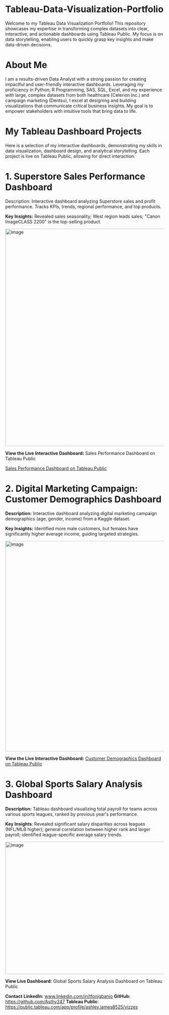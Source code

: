 # Tableau-Data-Visualization-Portfolio
Welcome to my Tableau Data Visualization Portfolio! This repository showcases my expertise in transforming complex datasets into clear, interactive, 
and actionable dashboards using Tableau Public. My focus is on data storytelling, enabling users to quickly grasp key insights and make data-driven decisions.

# About Me
I am a results-driven Data Analyst with a strong passion for creating impactful and user-friendly interactive dashboards. Leveraging my proficiency in Python, R Programming, SAS, SQL, Excel, and my experience with large, complex datasets from both healthcare (Celerion Inc.) and campaign marketing (Dentsu), I excel at designing and building visualizations that communicate critical business insights. 
My goal is to empower stakeholders with intuitive tools that bring data to life.

# My Tableau Dashboard Projects
Here is a selection of my interactive dashboards, demonstrating my skills in data visualization, dashboard design, and analytical storytelling. Each project is live on Tableau Public, allowing for direct interaction.

# 1. Superstore Sales Performance Dashboard
Description: Interactive dashboard analyzing Superstore sales and profit performance. Tracks KPIs, trends, regional performance, and top products.

**Key Insights:** Revealed sales seasonality; West region leads sales; "Canon ImageCLASS 2200" is the top-selling product.

<img width="984" height="690" alt="image" src="https://github.com/user-attachments/assets/8a22afd9-816c-4899-b078-2b66c182e5ae" />


**View the Live Interactive Dashboard:**
Sales Performance Dashboard on Tableau Public

[Sales Performance Dashboard on Tableau Public](https://public.tableau.com/app/profile/ashley.james8525/viz/SuperstoreSalesPerformanceDashboard_17533439049740/SalesPerformanceDashboard)


# 2. Digital Marketing Campaign: Customer Demographics Dashboard
**Description:** Interactive dashboard analyzing digital marketing campaign demographics (age, gender, income) from a Kaggle dataset.

**Key Insights:** Identified more male customers, but females have significantly higher average income, guiding targeted strategies.

<img width="847" height="668" alt="image" src="https://github.com/user-attachments/assets/c51da334-f098-4890-98cf-ff35be6cdcc3" />

**View the Live Interactive Dashboard:**
[Customer Demographics Dashboard on Tableau Public](https://public.tableau.com/views/MarketingDashboardDemographicsConversions/CustomerDemographicsDashboard)

# 3. Global Sports Salary Analysis Dashboard
**Description:** Tableau dashboard visualizing total payroll for teams across various sports leagues, ranked by previous year's performance.

**Key Insights**: Revealed significant salary disparities across leagues (NFL/MLB higher); general correlation between higher rank and larger payroll; identified league-specific average salary trends.

<img width="937" height="420" alt="image" src="https://github.com/user-attachments/assets/9815ff25-87b2-4fe4-9ef8-fc92aeba21ea" />


**View Live Dashboard:**
Global Sports Salary Analysis Dashboard on Tableau Public

**Contact**
**LinkedIn:** www.linkedin.com/in/tfonigbanjo
**GitHub:** https://github.com/Asthy247
**Tableau Public**: https://public.tableau.com/app/profile/ashley.james8525/vizzes


